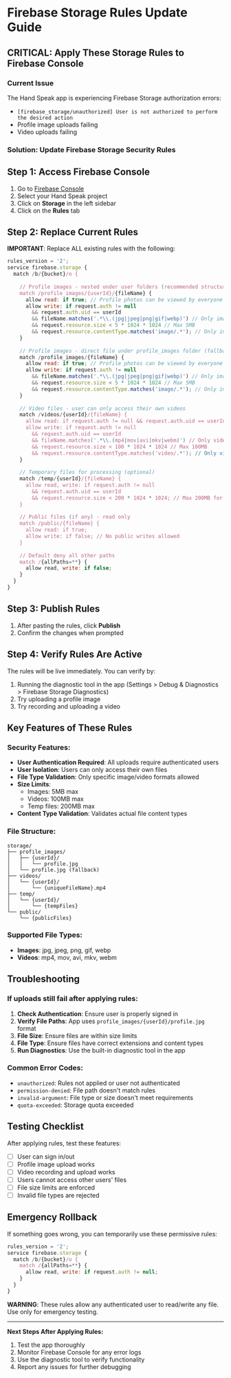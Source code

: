 # Firebase Storage Rules Update Guide

## CRITICAL: Apply These Storage Rules to Firebase Console

### Current Issue
The Hand Speak app is experiencing Firebase Storage authorization errors:
- `[firebase_storage/unauthorized] User is not authorized to perform the desired action`
- Profile image uploads failing
- Video uploads failing

### Solution: Update Firebase Storage Security Rules

## Step 1: Access Firebase Console
1. Go to [Firebase Console](https://console.firebase.google.com/)
2. Select your Hand Speak project
3. Click on **Storage** in the left sidebar
4. Click on the **Rules** tab

## Step 2: Replace Current Rules
**IMPORTANT**: Replace ALL existing rules with the following:

```javascript
rules_version = '2';
service firebase.storage {
  match /b/{bucket}/o {
    
    // Profile images - nested under user folders (recommended structure)
    match /profile_images/{userId}/{fileName} {
      allow read: if true; // Profile photos can be viewed by everyone
      allow write: if request.auth != null 
        && request.auth.uid == userId
        && fileName.matches('.*\\.(jpg|jpeg|png|gif|webp)') // Only image files
        && request.resource.size < 5 * 1024 * 1024 // Max 5MB
        && request.resource.contentType.matches('image/.*'); // Only image content type
    }
    
    // Profile images - direct file under profile_images folder (fallback)
    match /profile_images/{fileName} {
      allow read: if true; // Profile photos can be viewed by everyone
      allow write: if request.auth != null 
        && fileName.matches('.*\\.(jpg|jpeg|png|gif|webp)') // Only image files
        && request.resource.size < 5 * 1024 * 1024 // Max 5MB
        && request.resource.contentType.matches('image/.*'); // Only image content type
    }
    
    // Video files - user can only access their own videos
    match /videos/{userId}/{fileName} {
      allow read: if request.auth != null && request.auth.uid == userId;
      allow write: if request.auth != null 
        && request.auth.uid == userId
        && fileName.matches('.*\\.(mp4|mov|avi|mkv|webm)') // Only video files
        && request.resource.size < 100 * 1024 * 1024 // Max 100MB
        && request.resource.contentType.matches('video/.*'); // Only video content type
    }
    
    // Temporary files for processing (optional)
    match /temp/{userId}/{fileName} {
      allow read, write: if request.auth != null 
        && request.auth.uid == userId
        && request.resource.size < 200 * 1024 * 1024; // Max 200MB for temp files
    }
    
    // Public files (if any) - read only
    match /public/{fileName} {
      allow read: if true;
      allow write: if false; // No public writes allowed
    }
    
    // Default deny all other paths
    match /{allPaths=**} {
      allow read, write: if false;
    }
  }
}
```

## Step 3: Publish Rules
1. After pasting the rules, click **Publish**
2. Confirm the changes when prompted

## Step 4: Verify Rules Are Active
The rules will be live immediately. You can verify by:
1. Running the diagnostic tool in the app (Settings > Debug & Diagnostics > Firebase Storage Diagnostics)
2. Try uploading a profile image
3. Try recording and uploading a video

## Key Features of These Rules

### Security Features:
- **User Authentication Required**: All uploads require authenticated users
- **User Isolation**: Users can only access their own files
- **File Type Validation**: Only specific image/video formats allowed
- **Size Limits**: 
  - Images: 5MB max
  - Videos: 100MB max
  - Temp files: 200MB max
- **Content Type Validation**: Validates actual file content types

### File Structure:
```
storage/
├── profile_images/
│   ├── {userId}/
│   │   └── profile.jpg
│   └── profile.jpg (fallback)
├── videos/
│   └── {userId}/
│       └── {uniqueFileName}.mp4
├── temp/
│   └── {userId}/
│       └── {tempFiles}
└── public/
    └── {publicFiles}
```

### Supported File Types:
- **Images**: jpg, jpeg, png, gif, webp
- **Videos**: mp4, mov, avi, mkv, webm

## Troubleshooting

### If uploads still fail after applying rules:
1. **Check Authentication**: Ensure user is properly signed in
2. **Verify File Paths**: App uses `profile_images/{userId}/profile.jpg` format
3. **File Size**: Ensure files are within size limits
4. **File Type**: Ensure files have correct extensions and content types
5. **Run Diagnostics**: Use the built-in diagnostic tool in the app

### Common Error Codes:
- `unauthorized`: Rules not applied or user not authenticated
- `permission-denied`: File path doesn't match rules
- `invalid-argument`: File type or size doesn't meet requirements
- `quota-exceeded`: Storage quota exceeded

## Testing Checklist
After applying rules, test these features:
- [ ] User can sign in/out
- [ ] Profile image upload works
- [ ] Video recording and upload works
- [ ] Users cannot access other users' files
- [ ] File size limits are enforced
- [ ] Invalid file types are rejected

## Emergency Rollback
If something goes wrong, you can temporarily use these permissive rules:
```javascript
rules_version = '2';
service firebase.storage {
  match /b/{bucket}/o {
    match /{allPaths=**} {
      allow read, write: if request.auth != null;
    }
  }
}
```
**WARNING**: These rules allow any authenticated user to read/write any file. Use only for emergency testing.

---

**Next Steps After Applying Rules:**
1. Test the app thoroughly
2. Monitor Firebase Console for any error logs
3. Use the diagnostic tool to verify functionality
4. Report any issues for further debugging
